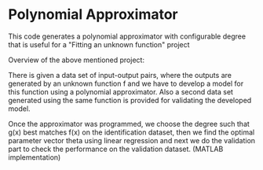 # Polynomial Approximator
This code generates a polynomial approximator with configurable degree that is useful for a "Fitting an unknown function" project

Overview of the above mentioned project: 

   There is given a data set of input-output pairs, where the outputs are generated by an unknown function f and we have to develop a model for this function using a polynomial approximator. Also a second data set generated using the same function is provided for validating the developed model.
   
   Once the approximator was programmed, we choose the degree such that g(x) best matches f(x) on the identification dataset, then we find the optimal parameter vector theta using linear regression and next we do the validation part to check the performance on the validation dataset. (MATLAB implementation)
